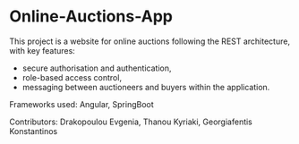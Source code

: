# Online-Auctions-App

This project is a website for online auctions following the REST architecture, with key features: 
- secure authorisation and authentication,
- role-based access control,
- messaging between auctioneers and buyers within the application.

Frameworks used: Angular, SpringBoot

Contributors: Drakopoulou Evgenia, Thanou Kyriaki, Georgiafentis Konstantinos

